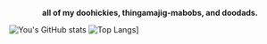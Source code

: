 

<!-- Introduction -->
<p align="center"><b>all of my doohickies, thingamajig-mabobs, and doodads.</b></p>

![You's GitHub stats](https://github-readme-stats.vercel.app/api?username=You-Gao&show_icons=true&theme=transparent)
![Top Langs](https://github-readme-stats.vercel.app/api/top-langs/?username=anuraghazra&layout=donut)]
